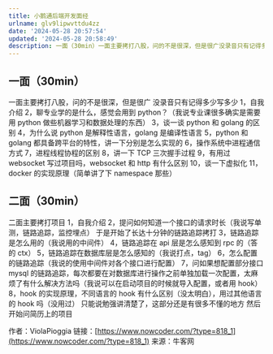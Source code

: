 ```yaml
---
title: 小鹅通后端开发面经
urlname: glv9lipwvttdu4zz
date: '2024-05-28 20:57:54'
updated: '2024-05-28 20:58:49'
description: 一面（30min）一面主要拷打八股，问的不是很深，但是很广没录音只有记得多少写多少1，自我介绍2，聊专业学的是什么，感觉会用到 python？（我说专业课很多确实是需要用 python 做些机器学习和数据处理的东西）3，谈一谈 python 和 golang 的区别4，为什么说 python ...
---
```

## 一面（30min）
一面主要拷打八股，问的不是很深，但是很广
没录音只有记得多少写多少
1，自我介绍
2，聊专业学的是什么，感觉会用到 python？（我说专业课很多确实是需要用 python 做些机器学习和数据处理的东西）
3，谈一谈 python 和 golang 的区别
4，为什么说 python 是解释性语言，golang 是编译性语言
5，python 和 golang 都具备跨平台的特性，讲一下分别是怎么实现的
6，操作系统中进程通信方式
7，进程线程协程的区别
8，讲一下 TCP 三次握手过程
9，有用过 websocket 写过项目吗，websocket 和 http 有什么区别
10，谈一下虚拟化
11，docker 的实现原理（简单讲了下 namespace 那些）

## 二面（30min）
二面主要拷打项目
1，自我介绍
2，提问如何知道一个接口的请求时长（我说写单测，链路追踪，监控埋点）
于是开始了长达十分钟的链路追踪拷打
3，链路追踪是怎么用的（我说用的中间件）
4，链路追踪在 api 层是怎么感知到 rpc 的（答的 ctx） 
5，链路追踪在数据库层是怎么感知的（我说打点，tag）
6，怎么配置的链路追踪（我说的使用中间件对各个接口进行配置）
7，问如果想配置部分接口 mysql 的链路追踪，每次都要在对数据库进行操作之前单独加载一次配置，太麻烦了有什么解决方法吗（我说可以在启动项目的时候就导入配置，或者用 hook）
8，hook 的实现原理，不同语言的 hook 有什么区别（没太明白），用过其他语言的 hook 吗（没用过）
只能说勉强讲清楚了，这部分还是有很多不懂的地方
然后开始问简历上的项目

作者：ViolaPioggia
链接：[https://www.nowcoder.com/?type=818_1](https://www.nowcoder.com/?type=818_1)
来源：牛客网  

